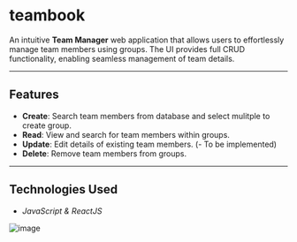 # teambook
An intuitive **Team Manager** web application that allows users to effortlessly manage team members using groups. 
The UI provides full CRUD functionality, enabling seamless management of team details.

---

## Features

- **Create**: Search team members from database and select mulitple to create group.
- **Read**: View and search for team members within groups.
- **Update**: Edit details of existing team members. (- To be implemented)
- **Delete**: Remove team members from groups.

---

## Technologies Used
- *JavaScript & ReactJS*

![image](https://user-images.githubusercontent.com/87442076/207146985-bf8d67c2-9951-4fe3-ab6e-3fd841050d1e.png)
